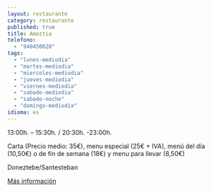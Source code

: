 ```yaml
---
layout: restaurante
category: restaurante
published: true
title: Ameztia
telefono:
  - "948450028"
tags:
  - "lunes-mediodia"
  - "martes-mediodia"
  - "miercoles-mediodia"
  - "jueves-mediodia"
  - "viernes-mediodia"
  - "sabado-mediodia"
  - "sabado-noche"
  - "domingo-mediodia"
idioma: es
---
```


13:00h. – 15:30h. / 20:30h. -23:00h.

Carta (Precio medio: 35€), menu especial (25€ + IVA), menú del día (10,50€) o de fin de semana (18€) y menu para llevar (8,50€)

Doneztebe/Santesteban

[Más información](http://www.consorciobertiz.org/consorcio/dondecomer/restaurantes/doneztebesantesteban/restaurante-ameztia.html)
